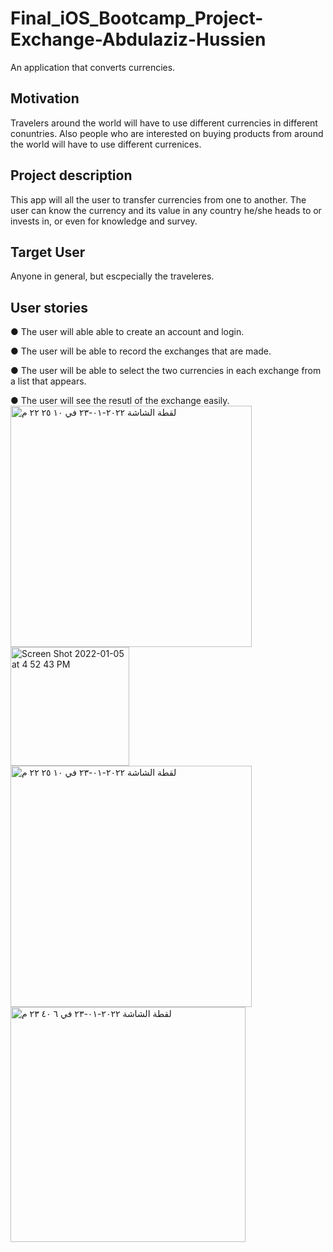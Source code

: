 # Final_iOS_Bootcamp_Project-Exchange-Abdulaziz-Hussien
An application that converts currencies. 


## Motivation
Travelers around the world will have to use different currencies in different conuntries. 
Also people who are interested on buying products from around the world will have to use different currenices.

## Project description
This app will all the user to transfer currencies from one to another. The user can know the currency and its value
in any country he/she heads to or invests in, or even for knowledge and survey.

## Target User
Anyone in general, but escpecially the traveleres.


## User stories
● The user will able able to create an account and login. 

● The user will be able to record the exchanges that are made.

● The user will be able to select the two currencies in each exchange from a list that appears. 

● The user will see the resutl of the exchange easily. 
<img width="386" alt="‏لقطة الشاشة ٢٠٢٢-٠١-٢٣ في ١٠ ٢٥ ٢٢ م" src="https://user-images.githubusercontent.com/91871806/151341770-61ebe530-ab27-42d4-8b1d-04081c091945.png">
<img width="190" alt="Screen Shot 2022-01-05 at 4 52 43 PM" src="https://user-images.githubusercontent.com/91871806/151342159-7dd46a3b-6bd4-4e0f-803b-86aeb6252b2a.png">
<img width="386" alt="‏لقطة الشاشة ٢٠٢٢-٠١-٢٣ في ١٠ ٢٥ ٢٢ م" src="https://user-images.githubusercontent.com/91871806/151342174-5410e631-9d43-4429-a2da-c5e915e63a46.png">
<img width="376" alt="‏لقطة الشاشة ٢٠٢٢-٠١-٢٣ في ٦ ٤٠ ٢٣ م" src="https://user-images.githubusercontent.com/91871806/151342295-d5fd1869-c405-4444-b95d-594dec0efd59.png">
